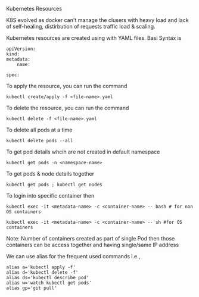 Kubernetes Resources

K8S evolved as docker can't manage the clusers with heavy load and lack of self-healing, distirbution of requests traffic load & scaling.

Kubernetes resources are created using with YAML files. Basi Syntax is 

```
apiVersion:
kind:
metadata:
    name:

spec:

```

To apply the resource, you can run the command
```
kubectl create/apply -f <file-name>.yaml
```

To delete the resource, you can run the command
```
kubectl delete -f <file-name>.yaml
```
To delete all pods at a time
```
kubectl delete pods --all
```

To get pod details whcih are not created in default namespace
```
kubectl get pods -n <namespace-name>
```

To get pods & node details together
```
kubectl get pods ; kubectl get nodes
```

To login into specific container then
```
kubectl exec -it <metadata-name> -c <container-name> -- bash # for non OS containers

kubectl exec -it <metadata-name> -c <container-name> -- sh #for OS containers
```
Note: Number of containers created as part of single Pod then those containers can be access together and having single/same IP address

We can use alias for the frequent used commands i.e.,

```
alias a='kubectl apply -f'
alias d='kubectl delete -f'
alias ds='kubectl describe pod'
alias w='watch kubectl get pods'
alias gp='git pull'

```